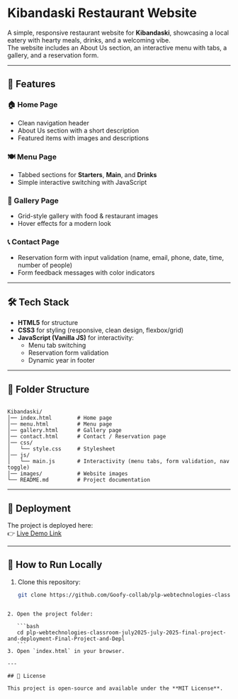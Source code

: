# Kibandaski Restaurant Website

A simple, responsive restaurant website for **Kibandaski**, showcasing a local eatery with hearty meals, drinks, and a welcoming vibe.  
The website includes an About Us section, an interactive menu with tabs, a gallery, and a reservation form.

---

## 🌟 Features

### 🏠 Home Page
- Clean navigation header  
- About Us section with a short description  
- Featured items with images and descriptions  

### 🍽 Menu Page
- Tabbed sections for **Starters**, **Main**, and **Drinks**  
- Simple interactive switching with JavaScript  

### 📸 Gallery Page
- Grid-style gallery with food & restaurant images  
- Hover effects for a modern look  

### 📞 Contact Page
- Reservation form with input validation (name, email, phone, date, time, number of people)  
- Form feedback messages with color indicators  

---

## 🛠 Tech Stack
- **HTML5** for structure  
- **CSS3** for styling (responsive, clean design, flexbox/grid)  
- **JavaScript (Vanilla JS)** for interactivity:
  - Menu tab switching
  - Reservation form validation
  - Dynamic year in footer

---

## 📂 Folder Structure

```

Kibandaski/
│── index.html        # Home page
│── menu.html         # Menu page
│── gallery.html      # Gallery page
│── contact.html      # Contact / Reservation page
│── css/
│   └── style.css     # Stylesheet
│── js/
│   └── main.js       # Interactivity (menu tabs, form validation, nav toggle)
│── images/           # Website images
└── README.md         # Project documentation

````

---

## 🚀 Deployment
The project is deployed here:  
👉 [Live Demo Link](https://goofy-collab.github.io/plp-webtechnologies-classroom-july2025-july-2025-final-project-and-deployment-Final-Project-and-Depl/)  

---

## 🚀 How to Run Locally
1. Clone this repository:
   ```bash
   git clone https://github.com/Goofy-collab/plp-webtechnologies-classroom-july2025-july-2025-final-project-and-deployment-Final-Project-and-Depl.git
````

2. Open the project folder:

   ```bash
   cd plp-webtechnologies-classroom-july2025-july-2025-final-project-and-deployment-Final-Project-and-Depl
   ```
3. Open `index.html` in your browser.

---

## 📄 License

This project is open-source and available under the **MIT License**.


